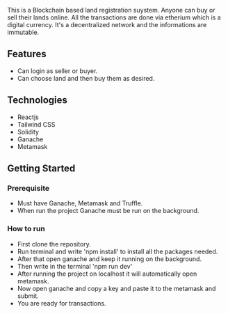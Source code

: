 This is a Blockchain based land registration suystem. Anyone can buy or sell their lands online. All the transactions are done via etherium which is a digital currency. It's a decentralized network and the informations are immutable.

## Features

- Can login as seller or buyer.
- Can choose land and then buy them as desired.

## Technologies

- Reactjs
- Tailwind CSS
- Solidity
- Ganache
- Metamask

## Getting Started

### Prerequisite

- Must have Ganache, Metamask and Truffle.
- When run the project Ganache must be run on the background.

### How to run

- First clone the repository.
- Run terminal and write 'npm install' to install all the packages needed.
- After that open ganache and keep it running on the background.
- Then write in the terminal 'npm run dev'
- After running the project on localhost it will automatically open metamask.
- Now open ganache and copy a key and paste it to the metamask and submit.
- You are ready for transactions.






